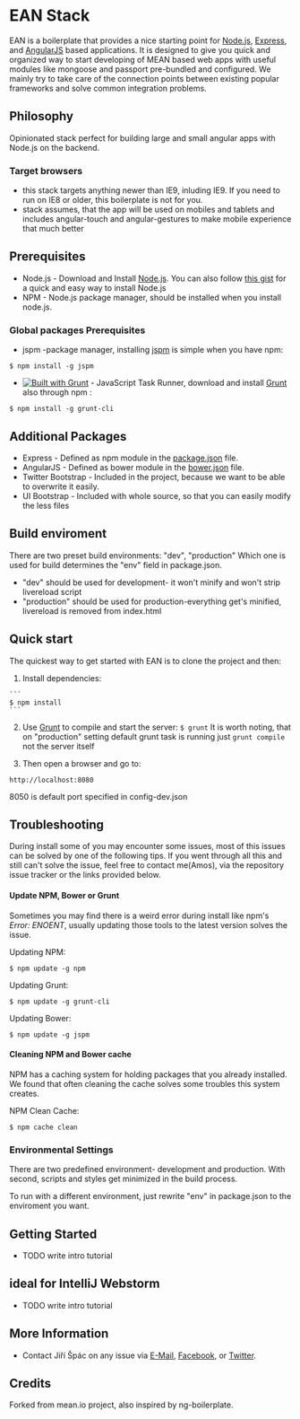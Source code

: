 # EAN Stack

EAN is a boilerplate that provides a nice starting point for [Node.js](http://www.nodejs.org/), [Express](http://expressjs.com/), and [AngularJS](http://angularjs.org/) based applications. It is designed to give you quick and organized way to start developing of MEAN based web apps with useful modules like mongoose and passport pre-bundled and configured. We mainly try to take care of the connection points between existing popular frameworks and solve common integration problems.
## Philosophy
Opinionated stack perfect for building large and small angular apps with Node.js on the backend.

### Target browsers
* this stack targets anything newer than IE9, inluding IE9. If you need to run on IE8 or older, this boilerplate is not for you.
* stack assumes, that the app will be used on mobiles and tablets and includes
angular-touch and angular-gestures to make mobile experience that much better

## Prerequisites
* Node.js - Download and Install [Node.js](http://www.nodejs.org/download/). You can also follow [this gist](https://gist.github.com/isaacs/579814) for a quick and easy way to install Node.js
* NPM - Node.js package manager, should be installed when you install node.js.

### Global packages Prerequisites

* jspm -package manager, installing [jspm](http://jspm.io/) is simple when you have npm:

```
$ npm install -g jspm
```
* [![Built with Grunt](https://cdn.gruntjs.com/builtwith.png)](http://gruntjs.com/) - JavaScript Task Runner, download and install [Grunt](http://gruntjs.com) also through npm :

```
$ npm install -g grunt-cli
```

## Additional Packages
* Express - Defined as npm module in the [package.json](package.json) file.
* AngularJS - Defined as bower module in the [bower.json](bower.json) file.
* Twitter Bootstrap - Included in the project, because we want to be able to overwrite it easily.
* UI Bootstrap - Included with whole source, so that you can easily modify the less files

## Build enviroment
There are two preset build environments: "dev", "production"
Which one is used for build determines the "env" field in package.json.
* "dev" should be used for development- it won't minify and won't strip livereload script
* "production" should be used for production-everything get's minified, livereload is removed from index.html

## Quick start
  The quickest way to get started with EAN is to clone the project and then:

  1. Install dependencies:
    
    ```
    $ npm install
    ```
  2. Use [Grunt](https://github.com/gruntjs/grunt-cli) to compile and start the server:
    ```
    $ grunt
    ```
      It is worth noting, that on "production" setting default grunt task is running just `grunt compile` not     the server itself
  
  3. Then open a browser and go to:
  ```
  http://localhost:8080
  ```
  8050 is default port specified in config-dev.json


## Troubleshooting
During install some of you may encounter some issues, most of this issues can be solved by one of the following tips.
If you went through all this and still can't solve the issue, feel free to contact me(Amos), via the repository issue tracker or the links provided below.

#### Update NPM, Bower or Grunt
Sometimes you may find there is a weird error during install like npm's *Error: ENOENT*, usually updating those tools to the latest version solves the issue.

Updating NPM:
```
$ npm update -g npm
```

Updating Grunt:
```
$ npm update -g grunt-cli
```

Updating Bower:
```
$ npm update -g jspm
```

#### Cleaning NPM and Bower cache
NPM has a caching system for holding packages that you already installed.
We found that often cleaning the cache solves some troubles this system creates.

NPM Clean Cache:
```
$ npm cache clean
```

### Environmental Settings
There are two predefined environment- development and production. With second, scripts and styles get minimized in the build process.

To run with a different environment, just rewrite "env" in package.json to the enviroment you want.

## Getting Started
* TODO write intro tutorial

## ideal for IntelliJ Webstorm
* TODO write intro tutorial

## More Information
* Contact Jiří Špác on any issue via [E-Mail](mailto:capajj@gmail.com), [Facebook](http://www.facebook.com/capaj), or [Twitter](http://www.twitter.com/capajj).

## Credits
Forked from mean.io project, also inspired by ng-boilerplate.
